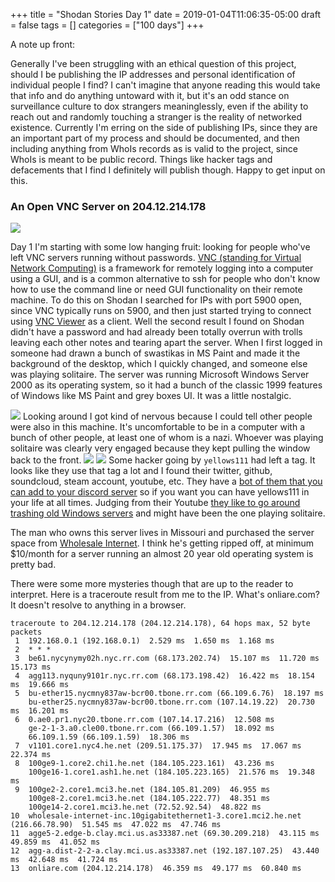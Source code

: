 +++
title = "Shodan Stories Day 1"
date = 2019-01-04T11:06:35-05:00
draft = false
tags = []
categories = ["100 days"]
+++

A note up front:

Generally I've been struggling with an ethical question of this project, should I be publishing the IP addresses and personal identification of individual people I find? I can't imagine that anyone reading this would take that info and do anything untoward with it, but it's an odd stance on surveillance culture to dox strangers meaninglessly, even if the ability to reach out and randomly touching a stranger is the reality of networked existence. Currently I'm erring on the side of publishing IPs, since they are an important part of my process and should be documented, and then including anything from WhoIs records as is valid to the project, since WhoIs is meant to be public record. Things like hacker tags and defacements that I find I definitely will publish though. Happy to get input on this.

### An Open VNC Server on 204.12.214.178
![](/images/100Days/Day1/OpenVNCServers.png)

Day 1 I'm starting with some low hanging fruit: looking for people who've left VNC servers running without passwords. [VNC (standing for Virtual Network Computing)](https://en.wikipedia.org/wiki/Virtual_Network_Computing) is a framework for remotely logging into a computer using a GUI, and is a common alternative to ssh for people who don't know how to use the command line or need GUI functionality on their remote machine. To do this on Shodan I searched for IPs with port 5900 open, since VNC typically runs on 5900, and then just started trying to connect using [VNC Viewer](https://www.realvnc.com/en/connect/download/viewer/) as a client. Well the second result I found on Shodan didn't have a password and had already been totally overrun with trolls leaving each other notes and tearing apart the server. When I first logged in someone had drawn a bunch of swastikas in MS Paint and made it the background of the desktop, which I quickly changed, and someone else was playing solitaire. The server was running Microsoft Windows Server 2000 as its operating system, so it had a bunch of the classic 1999 features of Windows like MS Paint and grey boxes UI. It was a little nostalgic.

![](/images/100Days/Day1/Windows2000.png)
Looking around I got kind of nervous because I could tell other people were also in this machine. It's uncomfortable to be in a computer with a bunch of other people, at least one of whom is a nazi. Whoever was playing solitaire was clearly very engaged because they kept pulling the window back to the front.
![](/images/100Days/Day1/Defacement1.png)
![](/images/100Days/Day1/Tag.png)
Some hacker going by `yellows111` had left a tag. It looks like they use that tag a lot and I found their twitter, github, soundcloud, steam account, youtube, etc.  They have a [bot of them that you can add to your discord server](https://yellows111.github.io/) so if you want you can have yellows111 in your life at all times. Judging from their Youtube [they like to go around trashing old Windows servers](https://www.youtube.com/watch?v=97vRVU-UO6w) and might have been the one playing solitaire.

The man who owns this server lives in Missouri and purchased the server space from [Wholesale Internet](https://www.wholesaleinternet.net/). I think he's getting ripped off, at minimum $10/month for a server running an almost 20 year old operating system is pretty bad.

There were some more mysteries though that are up to the reader to interpret. Here is a traceroute result from me to the IP. What's onliare.com? It doesn't resolve to anything in a browser.

```
traceroute to 204.12.214.178 (204.12.214.178), 64 hops max, 52 byte packets
 1  192.168.0.1 (192.168.0.1)  2.529 ms  1.650 ms  1.168 ms
 2  * * *
 3  be61.nycynymy02h.nyc.rr.com (68.173.202.74)  15.107 ms  11.720 ms  15.173 ms
 4  agg113.nyquny9101r.nyc.rr.com (68.173.198.42)  16.422 ms  18.154 ms  19.666 ms
 5  bu-ether15.nycmny837aw-bcr00.tbone.rr.com (66.109.6.76)  18.197 ms
    bu-ether25.nycmny837aw-bcr00.tbone.rr.com (107.14.19.22)  20.730 ms  16.201 ms
 6  0.ae0.pr1.nyc20.tbone.rr.com (107.14.17.216)  12.508 ms
    ge-2-1-3.a0.cle00.tbone.rr.com (66.109.1.57)  18.092 ms
    66.109.1.59 (66.109.1.59)  18.306 ms
 7  v1101.core1.nyc4.he.net (209.51.175.37)  17.945 ms  17.067 ms  22.374 ms
 8  100ge9-1.core2.chi1.he.net (184.105.223.161)  43.236 ms
    100ge16-1.core1.ash1.he.net (184.105.223.165)  21.576 ms  19.348 ms
 9  100ge2-2.core1.mci3.he.net (184.105.81.209)  46.955 ms
    100ge8-2.core1.mci3.he.net (184.105.222.77)  48.351 ms
    100ge14-2.core1.mci3.he.net (72.52.92.54)  48.822 ms
10  wholesale-internet-inc.10gigabitethernet1-3.core1.mci2.he.net (216.66.78.90)  51.545 ms  47.022 ms  47.746 ms
11  agge5-2.edge-b.clay.mci.us.as33387.net (69.30.209.218)  43.115 ms  49.859 ms  41.052 ms
12  agg-a.dist-2-2-a.clay.mci.us.as33387.net (192.187.107.25)  43.440 ms  42.648 ms  41.724 ms
13  onliare.com (204.12.214.178)  46.359 ms  49.177 ms  60.840 ms
```
